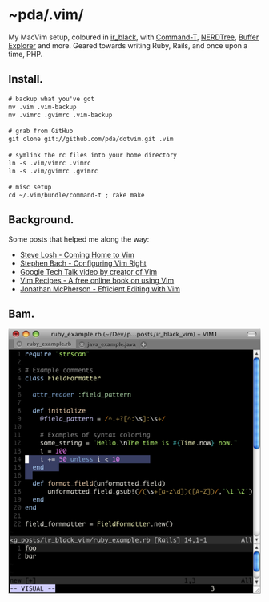 ~pda/.vim/
==========

My MacVim setup, coloured in [ir_black](http://blog.infinitered.com/entries/show/8), with [Command-T](https://wincent.com/products/command-t), [NERDTree](http://www.vim.org/scripts/script.php?script_id=1658), [Buffer Explorer](http://www.vim.org/scripts/script.php?script_id=42) and more.
Geared towards writing Ruby, Rails, and once upon a time, PHP.


Install.
--------

    # backup what you've got
    mv .vim .vim-backup
	mv .vimrc .gvimrc .vim-backup

    # grab from GitHub
	git clone git://github.com/pda/dotvim.git .vim

    # symlink the rc files into your home directory
	ln -s .vim/vimrc .vimrc
	ln -s .vim/gvimrc .gvimrc

	# misc setup
	cd ~/.vim/bundle/command-t ; rake make


Background.
-----------

Some posts that helped me along the way:

  - [Steve Losh - Coming Home to Vim](http://stevelosh.com/blog/2010/09/coming-home-to-vim/)
  - [Stephen Bach - Configuring Vim Right](http://items.sjbach.com/319/configuring-vim-right)
  - [Google Tech Talk video by creator of Vim](http://video.google.com/videoplay?docid=2538831956647446078)
  - [Vim Recipes - A free online book on using Vim](http://vim.runpaint.org/)
  - [Jonathan McPherson - Efficient Editing with Vim](http://jmcpherson.org/editing.html)


Bam.
----

[<img src="https://github.com/pda/dotvim/raw/master/screenshot.png"/>](http://blog.infinitered.com/entries/show/8)
